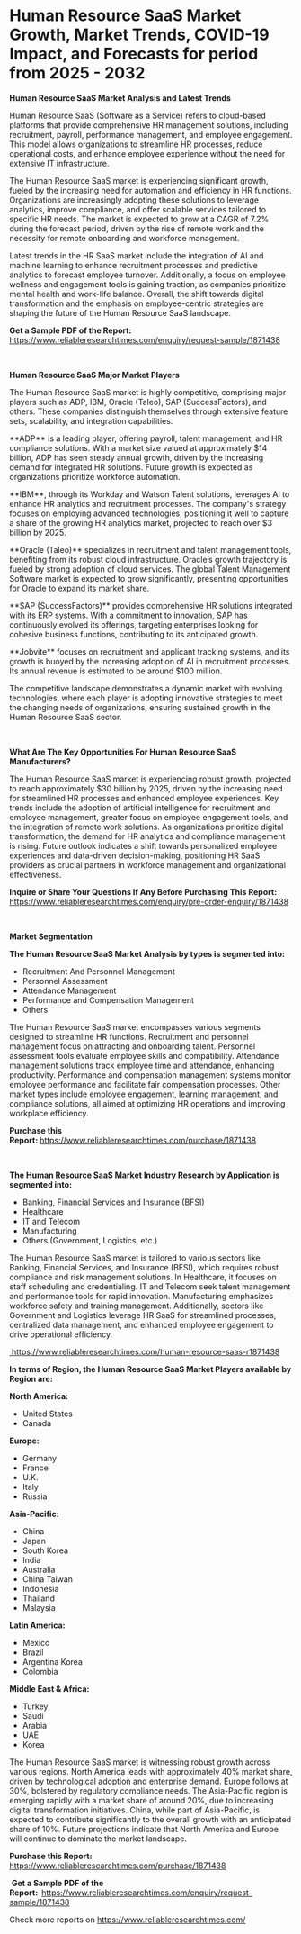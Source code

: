 <p><h1>Human Resource SaaS Market Growth, Market Trends, COVID-19 Impact, and Forecasts for period from 2025 - 2032</h1></p><p><strong>Human Resource SaaS Market Analysis and Latest Trends</strong></p>
<p><p>Human Resource SaaS (Software as a Service) refers to cloud-based platforms that provide comprehensive HR management solutions, including recruitment, payroll, performance management, and employee engagement. This model allows organizations to streamline HR processes, reduce operational costs, and enhance employee experience without the need for extensive IT infrastructure.</p><p>The Human Resource SaaS market is experiencing significant growth, fueled by the increasing need for automation and efficiency in HR functions. Organizations are increasingly adopting these solutions to leverage analytics, improve compliance, and offer scalable services tailored to specific HR needs. The market is expected to grow at a CAGR of 7.2% during the forecast period, driven by the rise of remote work and the necessity for remote onboarding and workforce management. </p><p>Latest trends in the HR SaaS market include the integration of AI and machine learning to enhance recruitment processes and predictive analytics to forecast employee turnover. Additionally, a focus on employee wellness and engagement tools is gaining traction, as companies prioritize mental health and work-life balance. Overall, the shift towards digital transformation and the emphasis on employee-centric strategies are shaping the future of the Human Resource SaaS landscape.</p></p>
<p><strong>Get a Sample PDF of the Report:&nbsp;</strong> <a href="https://www.reliableresearchtimes.com/enquiry/request-sample/1871438?utm_campaign=3354&utm_medium=2&utm_source=Github&utm_content=ia&utm_term=11032025&utm_id=human-resource-saas">https://www.reliableresearchtimes.com/enquiry/request-sample/1871438</a></p>
<p>&nbsp;</p>
<p><strong>Human Resource SaaS Major Market Players</strong></p>
<p><p>The Human Resource SaaS market is highly competitive, comprising major players such as ADP, IBM, Oracle (Taleo), SAP (SuccessFactors), and others. These companies distinguish themselves through extensive feature sets, scalability, and integration capabilities.</p><p>**ADP** is a leading player, offering payroll, talent management, and HR compliance solutions. With a market size valued at approximately $14 billion, ADP has seen steady annual growth, driven by the increasing demand for integrated HR solutions. Future growth is expected as organizations prioritize workforce automation.</p><p>**IBM**, through its Workday and Watson Talent solutions, leverages AI to enhance HR analytics and recruitment processes. The company's strategy focuses on employing advanced technologies, positioning it well to capture a share of the growing HR analytics market, projected to reach over $3 billion by 2025.</p><p>**Oracle (Taleo)** specializes in recruitment and talent management tools, benefiting from its robust cloud infrastructure. Oracle’s growth trajectory is fueled by strong adoption of cloud services. The global Talent Management Software market is expected to grow significantly, presenting opportunities for Oracle to expand its market share.</p><p>**SAP (SuccessFactors)** provides comprehensive HR solutions integrated with its ERP systems. With a commitment to innovation, SAP has continuously evolved its offerings, targeting enterprises looking for cohesive business functions, contributing to its anticipated growth.</p><p>**Jobvite** focuses on recruitment and applicant tracking systems, and its growth is buoyed by the increasing adoption of AI in recruitment processes. Its annual revenue is estimated to be around $100 million.</p><p>The competitive landscape demonstrates a dynamic market with evolving technologies, where each player is adopting innovative strategies to meet the changing needs of organizations, ensuring sustained growth in the Human Resource SaaS sector.</p></p>
<p>&nbsp;</p>
<p><strong>What Are The Key Opportunities For Human Resource SaaS Manufacturers?</strong></p>
<p><p>The Human Resource SaaS market is experiencing robust growth, projected to reach approximately $30 billion by 2025, driven by the increasing need for streamlined HR processes and enhanced employee experiences. Key trends include the adoption of artificial intelligence for recruitment and employee management, greater focus on employee engagement tools, and the integration of remote work solutions. As organizations prioritize digital transformation, the demand for HR analytics and compliance management is rising. Future outlook indicates a shift towards personalized employee experiences and data-driven decision-making, positioning HR SaaS providers as crucial partners in workforce management and organizational effectiveness.</p></p>
<p><strong>Inquire or Share Your Questions If Any Before Purchasing This Report:</strong> <a href="https://www.reliableresearchtimes.com/enquiry/pre-order-enquiry/1871438?utm_campaign=3354&utm_medium=2&utm_source=Github&utm_content=ia&utm_term=11032025&utm_id=human-resource-saas">https://www.reliableresearchtimes.com/enquiry/pre-order-enquiry/1871438</a></p>
<p>&nbsp;</p>
<p><strong>Market Segmentation</strong></p>
<p><strong>The Human Resource SaaS Market Analysis by types is segmented into:</strong></p>
<p><ul><li>Recruitment And Personnel Management</li><li>Personnel Assessment</li><li>Attendance Management</li><li>Performance and Compensation Management</li><li>Others</li></ul></p>
<p><p>The Human Resource SaaS market encompasses various segments designed to streamline HR functions. Recruitment and personnel management focus on attracting and onboarding talent. Personnel assessment tools evaluate employee skills and compatibility. Attendance management solutions track employee time and attendance, enhancing productivity. Performance and compensation management systems monitor employee performance and facilitate fair compensation processes. Other market types include employee engagement, learning management, and compliance solutions, all aimed at optimizing HR operations and improving workplace efficiency.</p></p>
<p><strong>Purchase this Report:&nbsp;</strong><a href="https://www.reliableresearchtimes.com/purchase/1871438?utm_campaign=3354&utm_medium=2&utm_source=Github&utm_content=ia&utm_term=11032025&utm_id=human-resource-saas">https://www.reliableresearchtimes.com/purchase/1871438</a></p>
<p>&nbsp;</p>
<p><strong>The Human Resource SaaS Market Industry Research by Application is segmented into:</strong></p>
<p><ul><li>Banking, Financial Services and Insurance (BFSI)</li><li>Healthcare</li><li>IT and Telecom</li><li>Manufacturing</li><li>Others (Government, Logistics, etc.)</li></ul></p>
<p><p>The Human Resource SaaS market is tailored to various sectors like Banking, Financial Services, and Insurance (BFSI), which requires robust compliance and risk management solutions. In Healthcare, it focuses on staff scheduling and credentialing. IT and Telecom seek talent management and performance tools for rapid innovation. Manufacturing emphasizes workforce safety and training management. Additionally, sectors like Government and Logistics leverage HR SaaS for streamlined processes, centralized data management, and enhanced employee engagement to drive operational efficiency.</p></p>
<p><a href="https://www.reliableresearchtimes.com/human-resource-saas-r1871438?utm_campaign=3354&utm_medium=2&utm_source=Github&utm_content=ia&utm_term=11032025&utm_id=human-resource-saas">&nbsp;https://www.reliableresearchtimes.com/human-resource-saas-r1871438</a></p>
<p><strong>In terms of Region, the Human Resource SaaS Market Players available by Region are:</strong></p>
<p>
    <p> <strong> North America: </strong>
        <ul>
            <li>United States</li>
            <li>Canada</li>
        </ul>
        </p> 
    <p> <strong> Europe: </strong>
        <ul>
            <li>Germany</li>
            <li>France</li>
            <li>U.K.</li>
            <li>Italy</li>
            <li>Russia</li>
        </ul>
        </p> 
    <p> <strong> Asia-Pacific: </strong>
        <ul>
            <li>China</li>
            <li>Japan</li>
            <li>South Korea</li>
            <li>India</li>
            <li>Australia</li>
            <li>China Taiwan</li>
            <li>Indonesia</li>
            <li>Thailand</li>
            <li>Malaysia</li>
        </ul>
        </p> 
    <p> <strong> Latin America: </strong>
        <ul>
            <li>Mexico</li>
            <li>Brazil</li>
            <li>Argentina Korea</li>
            <li>Colombia</li>
        </ul>
        </p> 
    <p> <strong> Middle East & Africa: </strong>
        <ul>
            <li>Turkey</li>
            <li>Saudi</li>
            <li>Arabia</li>
            <li>UAE</li>
            <li>Korea</li>
        </ul>
    </p>
    </p>
<p><p>The Human Resource SaaS market is witnessing robust growth across various regions. North America leads with approximately 40% market share, driven by technological adoption and enterprise demand. Europe follows at 30%, bolstered by regulatory compliance needs. The Asia-Pacific region is emerging rapidly with a market share of around 20%, due to increasing digital transformation initiatives. China, while part of Asia-Pacific, is expected to contribute significantly to the overall growth with an anticipated share of 10%. Future projections indicate that North America and Europe will continue to dominate the market landscape.</p></p>
<p><strong>Purchase this Report: </strong><a href="https://www.reliableresearchtimes.com/purchase/1871438?utm_campaign=3354&utm_medium=2&utm_source=Github&utm_content=ia&utm_term=11032025&utm_id=human-resource-saas">https://www.reliableresearchtimes.com/purchase/1871438</a></p>
<p>&nbsp;<strong>Get a Sample PDF of the Report:&nbsp;&nbsp;</strong><a href="https://www.reliableresearchtimes.com/enquiry/request-sample/1871438?utm_campaign=3354&utm_medium=2&utm_source=Github&utm_content=ia&utm_term=11032025&utm_id=human-resource-saas">https://www.reliableresearchtimes.com/enquiry/request-sample/1871438</a></p>
<p><strong></strong></p>
<p>Check more reports on <a href="https://www.reliableresearchtimes.com/?utm_campaign=3354&utm_medium=2&utm_source=Github&utm_content=ia&utm_term=11032025&utm_id=human-resource-saas">https://www.reliableresearchtimes.com/</a></p>